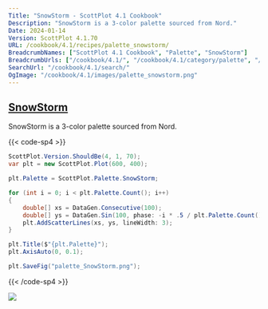 ```yaml
---
Title: "SnowStorm - ScottPlot 4.1 Cookbook"
Description: "SnowStorm is a 3-color palette sourced from Nord."
Date: 2024-01-14
Version: ScottPlot 4.1.70
URL: /cookbook/4.1/recipes/palette_snowstorm/
BreadcrumbNames: ["ScottPlot 4.1 Cookbook", "Palette", "SnowStorm"]
BreadcrumbUrls: ["/cookbook/4.1/", "/cookbook/4.1/category/palette", "/cookbook/4.1/recipes/palette_snowstorm/"]
SearchUrl: "/cookbook/4.1/search/"
OgImage: "/cookbook/4.1/images/palette_snowstorm.png"
---
```


<h2><a id='snowstorm' href='/cookbook/4.1/recipes/palette_snowstorm/'>SnowStorm</a></h2>

SnowStorm is a 3-color palette sourced from Nord.

{{< code-sp4 >}}

```cs
ScottPlot.Version.ShouldBe(4, 1, 70);
var plt = new ScottPlot.Plot(600, 400);

plt.Palette = ScottPlot.Palette.SnowStorm;

for (int i = 0; i < plt.Palette.Count(); i++)
{
    double[] xs = DataGen.Consecutive(100);
    double[] ys = DataGen.Sin(100, phase: -i * .5 / plt.Palette.Count());
    plt.AddScatterLines(xs, ys, lineWidth: 3);
}

plt.Title($"{plt.Palette}");
plt.AxisAuto(0, 0.1);

plt.SaveFig("palette_SnowStorm.png");
```

{{< /code-sp4 >}}

<img src='../../images/palette_snowstorm.png' class='d-block mx-auto my-5' />


